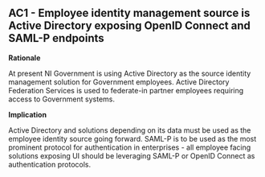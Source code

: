 ## AC1 - Employee identity management source is Active Directory exposing OpenID Connect and SAML-P endpoints

**Rationale**

At present NI Government is using Active Directory as the source identity management solution for Government employees. Active Directory Federation Services is used to federate-in partner employees requiring access to Government systems.

**Implication**

Active Directory and solutions depending on its data must be used as the employee identity source going forward. SAML-P is to be used as the most prominent protocol for authentication in enterprises - all employee facing solutions exposing UI should be leveraging SAML-P or OpenID Connect as authentication protocols.
